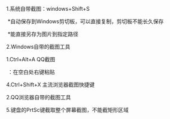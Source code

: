 1.系统自带截图：windows+Shift+S

​      *自动保存到Windows剪切板，可以直接复制，剪切板不能长久保存

​      *能直接另存为图片到指定路径

2.Windows自带的截图工具

1.Ctrl+Alt+A  QQ截图

​     ：在空白处右键粘贴

4.Ctrl+Shift+X  主流浏览器截图快捷键

2.QQ浏览器自带的截图工具

5.键盘的PrtSc键截取整个屏幕截图，不能截矩形区域



